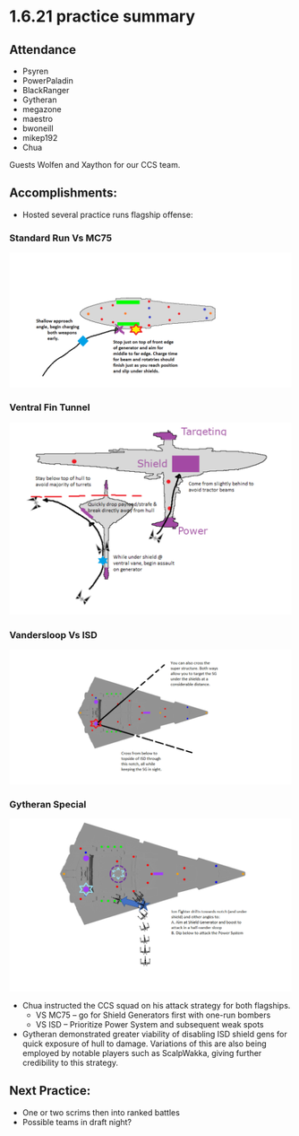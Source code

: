 # 1.6.21 practice summary

## Attendance
* Psyren
* PowerPaladin
* BlackRanger
* Gytheran
* megazone
* maestro
* bwoneill
* mikep192
* Chua

Guests Wolfen and Xaython for our CCS team.

## Accomplishments:
*  Hosted several practice runs flagship offense:
### Standard Run Vs MC75
![std_mc75_run.png](/Strategies/AttackVectors/std_mc75_run.png)
### Ventral Fin Tunnel
![ventral_fin_tunnel.png](/Strategies/AttackVectors/ventral_fin_tunnel.png)
### Vandersloop Vs ISD
![vandersloop.png](/Strategies/AttackVectors/vandersloop.png)
### Gytheran Special
![gytheran_special.png](/Strategies/AttackVectors/gytheran_special.png)

* Chua instructed the CCS squad on his attack strategy for both flagships.
  * VS MC75 – go for Shield Generators first with one-run bombers
  * VS ISD – Prioritize Power System and subsequent weak spots
* Gytheran demonstrated greater viability of disabling ISD shield gens for quick exposure of hull to damage. Variations of this are also being employed by notable players such as ScalpWakka, giving further credibility to this strategy.

## Next Practice:
* One or two scrims then into ranked battles
* Possible teams in draft night?
